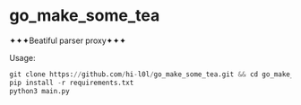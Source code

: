 # go_make_some_tea
✦✦✦Beatiful parser proxy✦✦✦

Usage:
```python
git clone https://github.com/hi-l0l/go_make_some_tea.git && cd go_make_some_tea
pip install -r requirements.txt
python3 main.py
```
